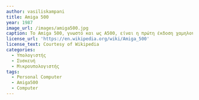 ```yaml
---
author: vasiliskampani
title: Amiga 500
year: 1987 
image_url: /images/amiga500.jpg
caption: Το Amiga 500, γνωστό και ως A500, είναι η πρώτη έκδοση χαμηλού επιπέδου του οικιακού υπολογιστή Amiga. Μοιάζει εξωτερικά με το Commodore 128 και φέρει την κωδική ονομασία "Rock Lobster" κατά την ανάπτυξη η βάση του Amiga 500 φιλοξενεί ένα πληκτρολόγιο και μια CPU σε ένα κέλυφος, σε αντίθεση με την Amiga 1000. Tο πληκτρολόγιο περιέχει 94 πλήκτρα, συμπεριλαμβανομένων δέκα πλήκτρων λειτουργιών, τέσσερα πλήκτρα κέρσορα και ένα αριθμητικό πληκτρολόγιο.
license_url: 'https://en.wikipedia.org/wiki/Amiga_500'
license_text: Courtesy of Wikipedia
categories:
  - Υπολογιστής
  - Συσκευή
  - Μικρουπολογιστής
tags:
  - Personal Computer
  - Amiga500
  - Computer
---
```

